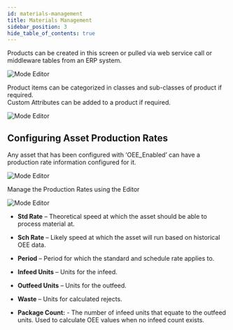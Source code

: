 ```yaml
---
id: materials-management
title: Materials Management
sidebar_position: 3
hide_table_of_contents: true
---
```

Products can be created in this screen or pulled via web service call or middleware tables from an ERP system.  

![Mode Editor](/img/MaterialsManagementMaterialsOverview.png)

Product items can be categorized in classes and sub-classes of product if required.  
Custom Attributes can be added to a product if required.

![Mode Editor](/img/MaterialsManagementMaterialsEditor.png)


## Configuring Asset Production Rates
Any asset that has been configured with ‘OEE_Enabled’ can have a production rate information configured for it.

![Mode Editor](/img/MaterialsManagementProdRatesOverview.png)


Manage the Production Rates using the Editor

![Mode Editor](/img/MaterialsManagementProdRatesEditor.png)


- **Std Rate** – Theoretical speed at which the asset should be able to process material at.

- **Sch Rate** – Likely speed at which the asset will run based on historical OEE data.

- **Period** – Period for which the standard and schedule rate applies to.

- **Infeed Units** – Units for the infeed.

- **Outfeed Units** – Units for the outfeed.

- **Waste** – Units for calculated rejects.

- **Package Count:** - The number of infeed units that equate to the outfeed units. Used to calculate OEE values when no infeed count exists.